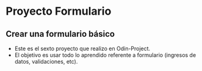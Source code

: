 # Proyecto Formulario
## Crear una formulario básico

- Este es el sexto proyecto que realizo en Odin-Project.
- El objetivo es usar todo lo aprendido referente a formulario (ingresos de datos, validaciones, etc).

<!-- * Click al link: https://josecamilo84.github.io/Calculator-Odin/ -->